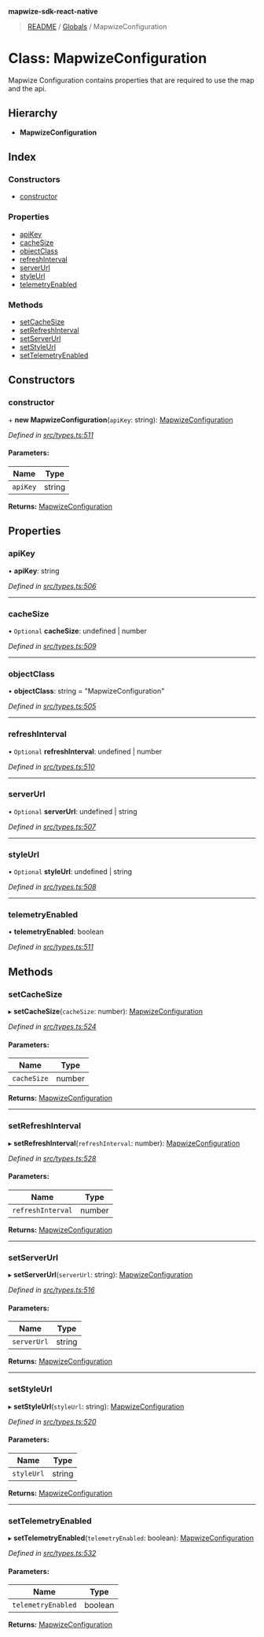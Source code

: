 **mapwize-sdk-react-native**

> [README](../README.md) / [Globals](../globals.md) / MapwizeConfiguration

# Class: MapwizeConfiguration

Mapwize Configuration contains properties that are required to use the map and the api.

## Hierarchy

* **MapwizeConfiguration**

## Index

### Constructors

* [constructor](mapwizeconfiguration.md#constructor)

### Properties

* [apiKey](mapwizeconfiguration.md#apikey)
* [cacheSize](mapwizeconfiguration.md#cachesize)
* [objectClass](mapwizeconfiguration.md#objectclass)
* [refreshInterval](mapwizeconfiguration.md#refreshinterval)
* [serverUrl](mapwizeconfiguration.md#serverurl)
* [styleUrl](mapwizeconfiguration.md#styleurl)
* [telemetryEnabled](mapwizeconfiguration.md#telemetryenabled)

### Methods

* [setCacheSize](mapwizeconfiguration.md#setcachesize)
* [setRefreshInterval](mapwizeconfiguration.md#setrefreshinterval)
* [setServerUrl](mapwizeconfiguration.md#setserverurl)
* [setStyleUrl](mapwizeconfiguration.md#setstyleurl)
* [setTelemetryEnabled](mapwizeconfiguration.md#settelemetryenabled)

## Constructors

### constructor

\+ **new MapwizeConfiguration**(`apiKey`: string): [MapwizeConfiguration](mapwizeconfiguration.md)

*Defined in [src/types.ts:511](https://github.com/Mapwize/mapwize-sdk-react-native/blob/18c4e52/src/types.ts#L511)*

#### Parameters:

Name | Type |
------ | ------ |
`apiKey` | string |

**Returns:** [MapwizeConfiguration](mapwizeconfiguration.md)

## Properties

### apiKey

•  **apiKey**: string

*Defined in [src/types.ts:506](https://github.com/Mapwize/mapwize-sdk-react-native/blob/18c4e52/src/types.ts#L506)*

___

### cacheSize

• `Optional` **cacheSize**: undefined \| number

*Defined in [src/types.ts:509](https://github.com/Mapwize/mapwize-sdk-react-native/blob/18c4e52/src/types.ts#L509)*

___

### objectClass

•  **objectClass**: string = "MapwizeConfiguration"

*Defined in [src/types.ts:505](https://github.com/Mapwize/mapwize-sdk-react-native/blob/18c4e52/src/types.ts#L505)*

___

### refreshInterval

• `Optional` **refreshInterval**: undefined \| number

*Defined in [src/types.ts:510](https://github.com/Mapwize/mapwize-sdk-react-native/blob/18c4e52/src/types.ts#L510)*

___

### serverUrl

• `Optional` **serverUrl**: undefined \| string

*Defined in [src/types.ts:507](https://github.com/Mapwize/mapwize-sdk-react-native/blob/18c4e52/src/types.ts#L507)*

___

### styleUrl

• `Optional` **styleUrl**: undefined \| string

*Defined in [src/types.ts:508](https://github.com/Mapwize/mapwize-sdk-react-native/blob/18c4e52/src/types.ts#L508)*

___

### telemetryEnabled

•  **telemetryEnabled**: boolean

*Defined in [src/types.ts:511](https://github.com/Mapwize/mapwize-sdk-react-native/blob/18c4e52/src/types.ts#L511)*

## Methods

### setCacheSize

▸ **setCacheSize**(`cacheSize`: number): [MapwizeConfiguration](mapwizeconfiguration.md)

*Defined in [src/types.ts:524](https://github.com/Mapwize/mapwize-sdk-react-native/blob/18c4e52/src/types.ts#L524)*

#### Parameters:

Name | Type |
------ | ------ |
`cacheSize` | number |

**Returns:** [MapwizeConfiguration](mapwizeconfiguration.md)

___

### setRefreshInterval

▸ **setRefreshInterval**(`refreshInterval`: number): [MapwizeConfiguration](mapwizeconfiguration.md)

*Defined in [src/types.ts:528](https://github.com/Mapwize/mapwize-sdk-react-native/blob/18c4e52/src/types.ts#L528)*

#### Parameters:

Name | Type |
------ | ------ |
`refreshInterval` | number |

**Returns:** [MapwizeConfiguration](mapwizeconfiguration.md)

___

### setServerUrl

▸ **setServerUrl**(`serverUrl`: string): [MapwizeConfiguration](mapwizeconfiguration.md)

*Defined in [src/types.ts:516](https://github.com/Mapwize/mapwize-sdk-react-native/blob/18c4e52/src/types.ts#L516)*

#### Parameters:

Name | Type |
------ | ------ |
`serverUrl` | string |

**Returns:** [MapwizeConfiguration](mapwizeconfiguration.md)

___

### setStyleUrl

▸ **setStyleUrl**(`styleUrl`: string): [MapwizeConfiguration](mapwizeconfiguration.md)

*Defined in [src/types.ts:520](https://github.com/Mapwize/mapwize-sdk-react-native/blob/18c4e52/src/types.ts#L520)*

#### Parameters:

Name | Type |
------ | ------ |
`styleUrl` | string |

**Returns:** [MapwizeConfiguration](mapwizeconfiguration.md)

___

### setTelemetryEnabled

▸ **setTelemetryEnabled**(`telemetryEnabled`: boolean): [MapwizeConfiguration](mapwizeconfiguration.md)

*Defined in [src/types.ts:532](https://github.com/Mapwize/mapwize-sdk-react-native/blob/18c4e52/src/types.ts#L532)*

#### Parameters:

Name | Type |
------ | ------ |
`telemetryEnabled` | boolean |

**Returns:** [MapwizeConfiguration](mapwizeconfiguration.md)
